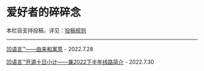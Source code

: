 # 爱好者的碎碎念

本栏目支持投稿，详见：[投稿规则](submission_rules.md)

---

[凹语言™——由来和寓意](st0001.md) - 2022.7.28

[凹语言™开源十日小计——兼2022下半年线路简介](st0002.md) - 2022.7.30